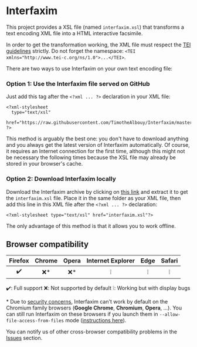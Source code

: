 # Interfaxim

This project provides a XSL file (named `interfaxim.xsl`) that transforms a text encoding XML file into a HTML interactive facsimile.

In order to get the transformation working, the XML file must respect the [TEI guidelines][1] strictly. Do not forget the namespace: `<TEI xmlns="http://www.tei-c.org/ns/1.0">...</TEI>`.

There are two ways to use Interfaxim on your own text encoding file:

### Option 1: Use the Interfaxim file served on GitHub

Just add this tag after the `<?xml ... ?>` declaration in your XML file:

    <?xml-stylesheet
      type="text/xsl"
      href="https://raw.githubusercontent.com/TimotheAlbouy/Interfaxim/master/interfaxim.xsl"
    ?>

This method is arguably the best one: you don't have to download anything and you always get the latest version of Interfaxim automatically. Of course, it requires an Internet connection for the first time, although this might not be necessary the following times because the XSL file may already be stored in your browser's cache.

### Option 2: Download Interfaxim locally

Download the Interfaxim archive by clicking on [this link][5] and extract it to get the `interfaxim.xsl` file. Place it in the same folder as your XML file, then add this line in this XML file after the `<?xml ... ?>` declaration:

    <?xml-stylesheet type="text/xsl" href="interfaxim.xsl"?>

The only advantage of this method is that it allows you to work offline.

## Browser compatibility

|       Firefox      | Chrome | Opera |  Internet Explorer |         Edge       |        Safari      |
|:------------------:|:------:|:-----:|:------------------:|:------------------:|:------------------:|
| :heavy_check_mark: |  :x:\* | :x:\* | :grey_exclamation: | :grey_exclamation: | :grey_exclamation: |

:heavy_check_mark:: Full support
:x:: Not supported by default
:grey_exclamation:: Working but with display bugs

\* Due to [security concerns][2], Interfaxim can't work by default on the Chromium family browsers (**Google Chrome**, **Chromium**, **Opera**, ...). You can still run Interfaxim on these browsers if you launch them in `--allow-file-access-from-files` mode ([instructions here][3]).

You can notify us of other cross-browser compatibility problems in the [Issues][4] section.

  [1]: http://www.tei-c.org/release/doc/tei-p5-doc/en/html/
  [2]: https://blog.chromium.org/2008/12/security-in-depth-local-web-pages.html
  [3]: http://www.chrome-allow-file-access-from-file.com/
  [4]: https://github.com/TimotheAlbouy/Interfaxim/issues
  [5]: https://github.com/TimotheAlbouy/Interfaxim/blob/master/interfaxim.zip?raw=true
